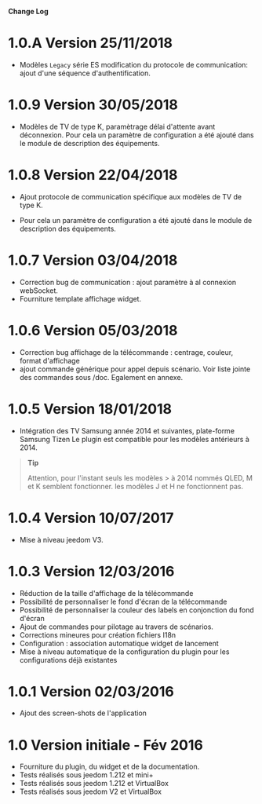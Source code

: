 **Change Log**

1.0.A Version 25/11/2018
========================
* Modèles `Legacy` série ES modification du protocole de communication: ajout d'une séquence d'authentification. 


1.0.9 Version 30/05/2018
========================
* Modèles de TV de type K, paramètrage délai d'attente avant déconnexion.
Pour cela un paramètre de configuration a été ajouté dans le module de description des équipements.

1.0.8 Version 22/04/2018
========================
- Ajout protocole de communication spécifique aux modèles de TV de type K.

- Pour cela un paramètre de configuration a été ajouté dans le module de description des équipements.

1.0.7 Version 03/04/2018
========================
* Correction bug de communication : ajout paramètre à al connexion webSocket.
* Fourniture template affichage widget.

1.0.6 Version 05/03/2018
========================

   * Correction bug affichage de la télécommande : centrage, couleur, format d'affichage
   * ajout commande générique pour appel depuis scénario. Voir liste jointe des commandes sous /doc. Egalement en annexe.


1.0.5 Version 18/01/2018
========================
   * Intégration des TV Samsung année 2014 et suivantes, plate-forme Samsung Tizen
        Le plugin est compatible pour les modèles antérieurs à 2014.

> **Tip**
>
> Attention, pour l'instant seuls les modèles > à 2014 nommés QLED, M et K semblent fonctionner. les modèles J et H ne fonctionnent pas.


1.0.4 Version 10/07/2017
========================

- Mise à niveau jeedom V3.


1.0.3 Version 12/03/2016
========================

  * Réduction de la taille d'affichage de la télécommande
  * Possibilité de personnaliser le fond d'écran de la télécommande 
  * Possibilité de personnaliser la couleur des labels en conjonction du fond d'écran
  * Ajout de commandes pour pilotage au travers de scénarios.
  * Corrections mineures pour création fichiers I18n
  * Configuration : association automatique widget de lancement
  * Mise à niveau automatique de la configuration du plugin pour les configurations déjà existantes

1.0.1 Version 02/03/2016
========================

* Ajout des screen-shots de l'application

1.0 Version initiale - Fév 2016
===============================

- Fourniture du plugin, du widget et de la documentation.
- Tests réalisés sous jeedom 1.212 et mini+ 
- Tests réalisés sous jeedom 1.212 et VirtualBox
-  Tests réalisés sous jeedom V2    et VirtualBox